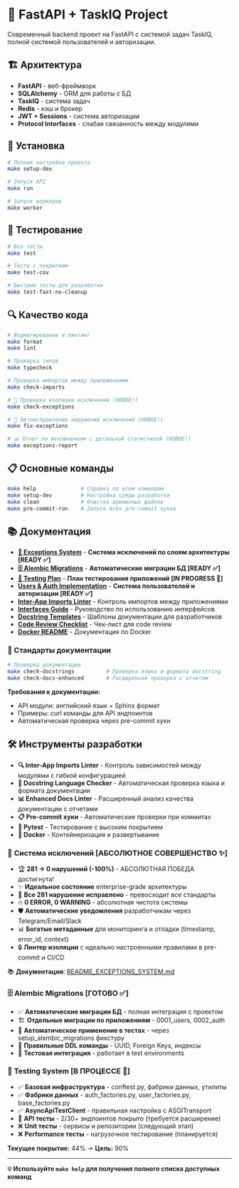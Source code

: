 # 🚀 FastAPI + TaskIQ Project

Современный backend проект на FastAPI с системой задач TaskIQ, полной системой пользователей и авторизации.

## 🏗️ Архитектура

- **FastAPI** - веб-фреймворк
- **SQLAlchemy** - ORM для работы с БД
- **TaskIQ** - система задач
- **Redis** - кэш и брокер
- **JWT + Sessions** - система авторизации
- **Protocol Interfaces** - слабая связанность между модулями

## 🔧 Установка

```bash
# Полная настройка проекта
make setup-dev

# Запуск API
make run

# Запуск воркеров
make worker
```

## 🧪 Тестирование

```bash
# Все тесты
make test

# Тесты с покрытием
make test-cov

# Быстрые тесты для разработки
make test-fast-no-cleanup
```

## 🔍 Качество кода

```bash
# Форматирование и линтинг
make format
make lint

# Проверка типов
make typecheck

# Проверка импортов между приложениями
make check-imports

# 🚨 Проверка изоляции исключений (НОВОЕ!)
make check-exceptions

# 🔧 Автоисправление нарушений исключений (НОВОЕ!)
make fix-exceptions

# 📊 Отчет по исключениям с детальной статистикой (НОВОЕ!)
make exceptions-report
```

## 📋 Основные команды

```bash
make help              # Справка по всем командам
make setup-dev         # Настройка среды разработки
make clean             # Очистка временных файлов
make pre-commit-run    # Запуск всех pre-commit хуков
```

## 📚 Документация

- **[🚨 Exceptions System](README_EXCEPTIONS_SYSTEM.md)** - **Система исключений по слоям архитектуры [READY ✅]**
- **[🗄️ Alembic Migrations](migrations/)** - **Автоматические миграции БД [READY ✅]**
- **[🧪 Testing Plan](TESTING_PLAN.md)** - **План тестирования приложений [IN PROGRESS 🚧]**
- **[Users & Auth Implementation](USERS_AUTH_IMPLEMENTATION_PLAN.md)** - **Система пользователей и авторизации [READY ✅]**
- **[Inter-App Imports Linter](docs/inter_app_imports_linter.md)** - Контроль импортов между приложениями
- **[Interfaces Guide](docs/interfaces_guide.md)** - Руководство по использованию интерфейсов
- **[Docstring Templates](docs/docstring_templates.md)** - Шаблоны документации для разработчиков
- **[Code Review Checklist](docs/code_review_checklist.md)** - Чек-лист для code review
- **[Docker README](README_DOCKER.md)** - Документация по Docker

### 📝 Стандарты документации

```bash
# Проверка документации
make check-docstrings          # Проверка языка и формата docstring
make check-docs-enhanced       # Расширенная проверка с отчетом
```

**Требования к документации:**

- API модули: английский язык + Sphinx формат
- Примеры: curl команды для API эндпоинтов
- Автоматическая проверка через pre-commit хуки

## 🛠️ Инструменты разработки

- **🔍 Inter-App Imports Linter** - Контроль зависимостей между модулями с гибкой конфигурацией
- **📝 Docstring Language Checker** - Автоматическая проверка языка и формата документации
- **📊 Enhanced Docs Linter** - Расширенный анализ качества документации с отчетами
- **📋 Pre-commit хуки** - Автоматические проверки при коммитах
- **🧪 Pytest** - Тестирование с высоким покрытием
- **🐳 Docker** - Контейнеризация и развертывание

### 🚨 **Система исключений [АБСОЛЮТНОЕ СОВЕРШЕНСТВО ✨]**

- 🏆 **281 → 0 нарушений (-100%)** - АБСОЛЮТНАЯ ПОБЕДА достигнута!
- ✨ **Идеальное состояние** enterprise-grade архитектуры
- 🎯 **Все 281 нарушение исправлено** - превосходит все стандарты
- 🔥 **0 ERROR, 0 WARNING** - абсолютная чистота системы
- 🛡️ **Автоматические уведомления** разработчикам через Telegram/Email/Slack
- 📊 **Богатые метаданные** для мониторинга и отладки (timestamp, error_id, context)
- 🔒 **Линтер изоляции** с идеально настроенными правилами в pre-commit и CI/CD

📚 **Документация**: [README_EXCEPTIONS_SYSTEM.md](README_EXCEPTIONS_SYSTEM.md)

### 🗄️ **Alembic Migrations [ГОТОВО ✅]**

- ✅ **Автоматические миграции БД** - полная интеграция с проектом
- 🏗️ **Отдельные миграции по приложениям** - 0001_users, 0002_auth
- 🔄 **Автоматическое применение в тестах** - через setup_alembic_migrations фикстуру
- 📝 **Правильные DDL команды** - UUID, Foreign Keys, индексы
- 🧪 **Тестовая интеграция** - работает в test environments

### 🧪 **Testing System [В ПРОЦЕССЕ 🚧]**

- ✅ **Базовая инфраструктура** - conftest.py, фабрики данных, утилиты
- ✅ **Фабрики данных** - auth_factories.py, user_factories.py, base_factories.py
- ✅ **AsyncApiTestClient** - правильная настройка с ASGITransport
- 🚧 **API тесты** - 2/30+ эндпоинтов покрыто (требуется расширение)
- ❌ **Unit тесты** - сервисы и репозитории (следующий этап)
- ❌ **Performance тесты** - нагрузочное тестирование (планируется)

**Текущее покрытие:** 44% → **Цель:** 90%

---

**💡 Используйте `make help` для получения полного списка доступных команд**

```

```
